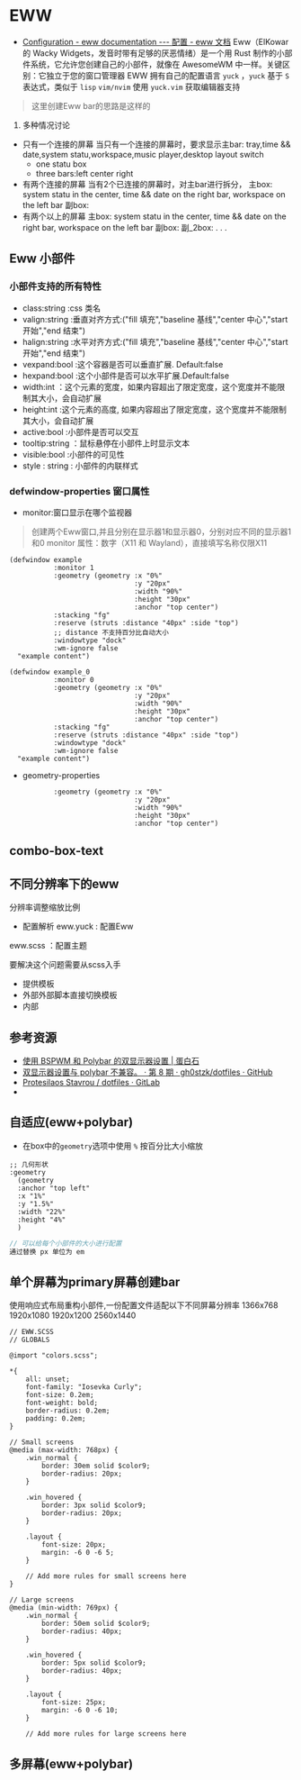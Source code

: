 # EWW
- [Configuration - eww documentation --- 配置 - eww 文档](https://elkowar.github.io/eww/configuration.html)
Eww（ElKowar 的 Wacky Widgets，发音时带有足够的厌恶情绪）是一个用 Rust 制作的小部件系统，它允许您创建自己的小部件，就像在 AwesomeWM 中一样。关键区别：它独立于您的窗口管理器
EWW 拥有自己的配置语言 `yuck` ，`yuck` 基于 `S` 表达式，类似于 `lisp`
`vim/nvim` 使用 `yuck.vim` 获取编辑器支持

> 这里创建Eww bar的思路是这样的
1. 多种情况讨论
  - 只有一个连接的屏幕
    当只有一个连接的屏幕时，要求显示主bar: tray,time && date,system statu,workspace,music player,desktop layout switch
    - one statu box
    - three bars:left center right
  - 有两个连接的屏幕
    当有2个已连接的屏幕时，对主bar进行拆分，
    主box: system statu in the center, time && date on the right bar, workspace on the left bar 
    副box: 
  - 有两个以上的屏幕
    主box: system statu in the center, time && date on the right bar, workspace on the left bar 
    副box: 
    副_2box: 
    . . .

## Eww 小部件
### 小部件支持的所有特性
- class:string :css 类名
- valign:string :垂直对齐方式:("fill 填充","baseline 基线","center 中心","start 开始","end 结束")
- halign:string :水平对齐方式:("fill 填充","baseline 基线","center 中心","start 开始","end 结束")
- vexpand:bool :这个容器是否可以垂直扩展. Default:false
- hexpand:bool :这个小部件是否可以水平扩展.Default:false
- width:int ：这个元素的宽度，如果内容超出了限定宽度，这个宽度并不能限制其大小，会自动扩展
- height:int :这个元素的高度, 如果内容超出了限定宽度，这个宽度并不能限制其大小，会自动扩展
- active:bool :小部件是否可以交互
- tooltip:string ：鼠标悬停在小部件上时显示文本
- visible:bool :小部件的可见性
- style : string : 小部件的内联样式

### defwindow-properties 窗口属性
- monitor:窗口显示在哪个监视器
> 创建两个Eww窗口,并且分别在显示器1和显示器0，分别对应不同的显示器1和0
> monitor 属性：数字（X11 和 Wayland），直接填写名称仅限X11
```yuck
(defwindow example
           :monitor 1
           :geometry (geometry :x "0%"
                               :y "20px"
                               :width "90%"
                               :height "30px"
                               :anchor "top center")
           :stacking "fg"
           :reserve (struts :distance "40px" :side "top")
           ;; distance 不支持百分比自动大小
           :windowtype "dock"
           :wm-ignore false
  "example content")

(defwindow example_0
           :monitor 0
           :geometry (geometry :x "0%"
                               :y "20px"
                               :width "90%"
                               :height "30px"
                               :anchor "top center")
           :stacking "fg"
           :reserve (struts :distance "40px" :side "top")
           :windowtype "dock"
           :wm-ignore false
  "example content")

```

- geometry-properties

```
           :geometry (geometry :x "0%"
                               :y "20px"
                               :width "90%"
                               :height "30px"
                               :anchor "top center")

```


## combo-box-text

## 不同分辨率下的eww
分辨率调整缩放比例


- 配置解析
eww.yuck : 配置Eww

eww.scss ：配置主题

要解决这个问题需要从scss入手


- 提供模板
- 外部外部脚本直接切换模板
- 内部

## 参考资源
- [使用 BSPWM 和 Polybar 的双显示器设置 | 蛋白石](https://protesilaos.com/codelog/multihead-bspwm-polybar/)
- [双显示器设置与 polybar 不兼容。 · 第 8 期 · gh0stzk/dotfiles · GitHub](https://github.com/gh0stzk/dotfiles/issues/8)
- [Protesilaos Stavrou / dotfiles · GitLab](https://gitlab.com/protesilaos/dotfiles)
- []()
## 自适应(eww+polybar)
- 在box中的`geometry`选项中使用 `%` 按百分比大小缩放
```yuck taitel:eww.yuck
;; 几何形状
:geometry
  (geometry
  :anchor "top left"
  :x "1%"
  :y "1.5%"
  :width "22%"
  :height "4%"
  )
```

```scss taitel:eww.scss
// 可以给每个小部件的大小进行配置
通过替换 px 单位为 em
```

## 单个屏幕为primary屏幕创建bar
使用响应式布局重构小部件,一份配置文件适配以下不同屏幕分辨率
1366x768
1920x1080
1920x1200
2560x1440

```
// EWW.SCSS 
// GLOBALS

@import "colors.scss";

*{
    all: unset;
    font-family: "Iosevka Curly";
    font-size: 0.2em;
    font-weight: bold;
    border-radius: 0.2em;
    padding: 0.2em;
}

// Small screens
@media (max-width: 768px) {
    .win_normal {
        border: 30em solid $color9;
        border-radius: 20px;
    }
    
    .win_hovered {
        border: 3px solid $color9;
        border-radius: 20px;
    }
    
    .layout {
        font-size: 20px;
        margin: -6 0 -6 5;
    }
    
    // Add more rules for small screens here
}

// Large screens
@media (min-width: 769px) {
    .win_normal {
        border: 50em solid $color9;
        border-radius: 40px;
    }
    
    .win_hovered {
        border: 5px solid $color9;
        border-radius: 40px;
    }
    
    .layout {
        font-size: 25px;
        margin: -6 0 -6 10;
    }
    
    // Add more rules for large screens here
```

## 多屏幕(eww+polybar)
